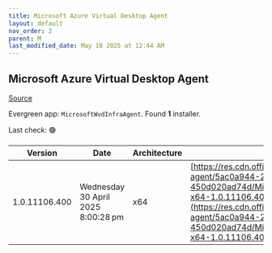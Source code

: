 ```yaml
---
title: Microsoft Azure Virtual Desktop Agent
layout: default
nav_order: 2
parent: M
last_modified_date: May 18 2025 at 12:44 AM
---
```


## Microsoft Azure Virtual Desktop Agent

[Source](https://learn.microsoft.com/en-us/azure/virtual-desktop/add-session-hosts-host-pool?tabs=portal%2Cgui#register-session-hosts-to-a-host-pool)

Evergreen app: `MicrosoftWvdInfraAgent`. Found **1** installer.

Last check: 🟢

| Version       | Date                               | Architecture | URI                                                                                                                                                                                                                                                                                                      |
| ------------- | ---------------------------------- | ------------ | -------------------------------------------------------------------------------------------------------------------------------------------------------------------------------------------------------------------------------------------------------------------------------------------------------- |
| 1.0.11106.400 | Wednesday 30 April 2025 8:00:28 pm | x64          | [https://res.cdn.office.net/s01-remote-desktop-agent/5ac0a944-216a-4ab8-839d-450d020ad74d/Microsoft.RDInfra.RDAgent.Installer-x64-1.0.11106.400.msi](https://res.cdn.office.net/s01-remote-desktop-agent/5ac0a944-216a-4ab8-839d-450d020ad74d/Microsoft.RDInfra.RDAgent.Installer-x64-1.0.11106.400.msi) |
